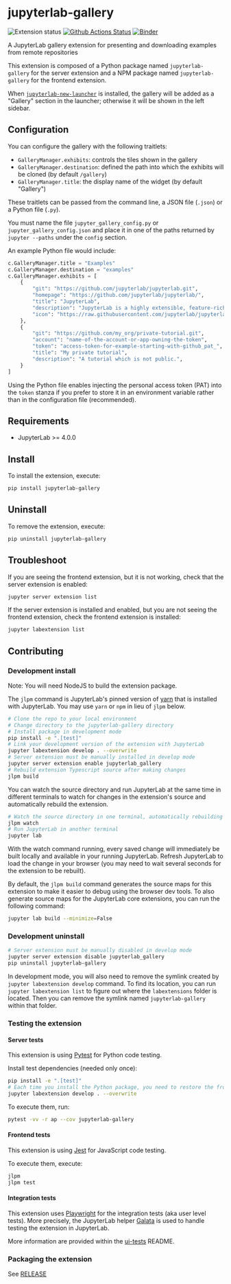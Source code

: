 # jupyterlab-gallery

![Extension status](https://img.shields.io/badge/status-draft-critical 'Not yet working')
[![Github Actions Status](https://github.com/nebari-dev/jupyterlab-gallery/workflows/Build/badge.svg)](https://github.com/nebari-dev/jupyterlab-gallery/actions/workflows/build.yml)
[![Binder](https://mybinder.org/badge_logo.svg)](https://mybinder.org/v2/gh/nebari-dev/jupyterlab-gallery/main?urlpath=lab)

A JupyterLab gallery extension for presenting and downloading examples from remote repositories

This extension is composed of a Python package named `jupyterlab-gallery`
for the server extension and a NPM package named `jupyterlab-gallery`
for the frontend extension.

When [`jupyterlab-new-launcher`](https://github.com/nebari-dev/jupyterlab-new-launcher) is installed, the gallery will be added as a "Gallery" section in the launcher; otherwise it will be shown in the left sidebar.

## Configuration

You can configure the gallery with the following traitlets:

- `GalleryManager.exhibits`: controls the tiles shown in the gallery
- `GalleryManager.destination`: defined the path into which the exhibits will be cloned (by default `/gallery`)
- `GalleryManager.title`: the display name of the widget (by default "Gallery")

These traitlets can be passed from the command line, a JSON file (`.json`) or a Python file (`.py`).

You must name the file `jupyter_gallery_config.py` or `jupyter_gallery_config.json` and place it in one of the paths returned by `jupyter --paths` under the `config` section.

An example Python file would include:

```python
c.GalleryManager.title = "Examples"
c.GalleryManager.destination = "examples"
c.GalleryManager.exhibits = [
    {
        "git": "https://github.com/jupyterlab/jupyterlab.git",
        "homepage": "https://github.com/jupyterlab/jupyterlab/",
        "title": "JupyterLab",
        "description": "JupyterLab is a highly extensible, feature-rich notebook authoring application and editing environment.",
        "icon": "https://raw.githubusercontent.com/jupyterlab/jupyterlab/main/packages/ui-components/style/icons/jupyter/jupyter.svg"
    },
    {
        "git": "https://github.com/my_org/private-tutorial.git",
        "account": "name-of-the-account-or-app-owning-the-token",
        "token": "access-token-for-example-starting-with-github_pat_",
        "title": "My private tutorial",
        "description": "A tutorial which is not public.",
    }
]
```

Using the Python file enables injecting the personal access token (PAT) into the `token` stanza if you prefer to store it in an environment variable rather than in the configuration file (recommended).

## Requirements

- JupyterLab >= 4.0.0

## Install

To install the extension, execute:

```bash
pip install jupyterlab-gallery
```

## Uninstall

To remove the extension, execute:

```bash
pip uninstall jupyterlab-gallery
```

## Troubleshoot

If you are seeing the frontend extension, but it is not working, check
that the server extension is enabled:

```bash
jupyter server extension list
```

If the server extension is installed and enabled, but you are not seeing
the frontend extension, check the frontend extension is installed:

```bash
jupyter labextension list
```

## Contributing

### Development install

Note: You will need NodeJS to build the extension package.

The `jlpm` command is JupyterLab's pinned version of
[yarn](https://yarnpkg.com/) that is installed with JupyterLab. You may use
`yarn` or `npm` in lieu of `jlpm` below.

```bash
# Clone the repo to your local environment
# Change directory to the jupyterlab-gallery directory
# Install package in development mode
pip install -e ".[test]"
# Link your development version of the extension with JupyterLab
jupyter labextension develop . --overwrite
# Server extension must be manually installed in develop mode
jupyter server extension enable jupyterlab_gallery
# Rebuild extension Typescript source after making changes
jlpm build
```

You can watch the source directory and run JupyterLab at the same time in different terminals to watch for changes in the extension's source and automatically rebuild the extension.

```bash
# Watch the source directory in one terminal, automatically rebuilding when needed
jlpm watch
# Run JupyterLab in another terminal
jupyter lab
```

With the watch command running, every saved change will immediately be built locally and available in your running JupyterLab. Refresh JupyterLab to load the change in your browser (you may need to wait several seconds for the extension to be rebuilt).

By default, the `jlpm build` command generates the source maps for this extension to make it easier to debug using the browser dev tools. To also generate source maps for the JupyterLab core extensions, you can run the following command:

```bash
jupyter lab build --minimize=False
```

### Development uninstall

```bash
# Server extension must be manually disabled in develop mode
jupyter server extension disable jupyterlab_gallery
pip uninstall jupyterlab-gallery
```

In development mode, you will also need to remove the symlink created by `jupyter labextension develop`
command. To find its location, you can run `jupyter labextension list` to figure out where the `labextensions`
folder is located. Then you can remove the symlink named `jupyterlab-gallery` within that folder.

### Testing the extension

#### Server tests

This extension is using [Pytest](https://docs.pytest.org/) for Python code testing.

Install test dependencies (needed only once):

```sh
pip install -e ".[test]"
# Each time you install the Python package, you need to restore the front-end extension link
jupyter labextension develop . --overwrite
```

To execute them, run:

```sh
pytest -vv -r ap --cov jupyterlab-gallery
```

#### Frontend tests

This extension is using [Jest](https://jestjs.io/) for JavaScript code testing.

To execute them, execute:

```sh
jlpm
jlpm test
```

#### Integration tests

This extension uses [Playwright](https://playwright.dev/docs/intro) for the integration tests (aka user level tests).
More precisely, the JupyterLab helper [Galata](https://github.com/jupyterlab/jupyterlab/tree/master/galata) is used to handle testing the extension in JupyterLab.

More information are provided within the [ui-tests](./ui-tests/README.md) README.

### Packaging the extension

See [RELEASE](RELEASE.md)
